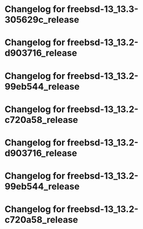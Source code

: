 # Changelog for freebsd-13_13.3-305629c_release
# Changelog for freebsd-13_13.2-d903716_release
# Changelog for freebsd-13_13.2-99eb544_release
# Changelog for freebsd-13_13.2-c720a58_release
# Changelog for freebsd-13_13.2-d903716_release
# Changelog for freebsd-13_13.2-99eb544_release
# Changelog for freebsd-13_13.2-c720a58_release
